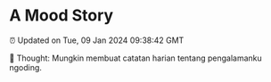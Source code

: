 # A Mood Story

⏰ Updated on Tue, 09 Jan 2024 09:38:42 GMT

💭 Thought: Mungkin membuat catatan harian tentang pengalamanku ngoding.

